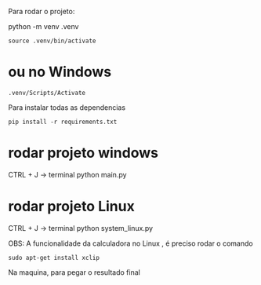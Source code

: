 Para rodar o projeto:

python -m venv .venv

```source .venv/bin/activate```
# ou no Windows
```.venv/Scripts/Activate```

Para instalar todas as dependencias 

```pip install -r requirements.txt```

# rodar projeto windows
CTRL + J -> terminal
python main.py

# rodar projeto Linux
CTRL + J -> terminal 
python system_linux.py


OBS: A funcionalidade da calculadora no Linux , é preciso rodar o comando 

```sudo apt-get install xclip```

Na maquina, para pegar o resultado final